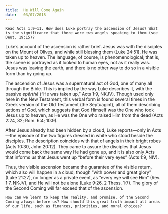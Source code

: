 ```yaml
---
title:  He Will Come Again
date:   03/07/2018
---
```


`Read Acts 1:9–11. How does Luke portray the ascension of Jesus? What is the significance that there were two angels speaking to them (see Deut. 19:15)?`

Luke’s account of the ascension is rather brief. Jesus was with the disciples on the Mount of Olives, and while still blessing them (Luke 24:51), He was taken up to heaven. The language, of course, is phenomenological; that is, the scene is portrayed as it looked to human eyes, not as it really was. Jesus was leaving the earth, and there is no other way to do so in a visible form than by going up. 

The ascension of Jesus was a supernatural act of God, one of many all through the Bible. This is implied by the way Luke describes it, with the passive _epērthē_ (“He was taken up,” Acts 1:9, NKJV). Though used only here in the New Testament, this verbal form is found several times in the Greek version of the Old Testament (the Septuagint), all of them describing actions of God, which suggests that God Himself was the One who took Jesus up to heaven, as He was the One who raised Him from the dead (Acts 2:24, 32; Rom. 6:4; 10:9).

After Jesus already had been hidden by a cloud, Luke reports—only in Acts—the episode of the two figures dressed in white who stood beside the disciples. The description coincides with that of angels in their bright robes (Acts 10:30, John 20:12). They came to assure the disciples that Jesus would come back the same way He had gone up, and it is also only Acts that informs us that Jesus went up “before their very eyes” (Acts 1:9, NIV). 

Thus, the visible ascension became the guarantee of the visible return, which also will happen in a cloud, though “with power and great glory” (Luke 21:27), no longer as a private event, as “every eye will see Him” (Rev. 1:7, NKJV), and He will not be alone (Luke 9:26, 2 Thess. 1:7). The glory of the Second Coming will far exceed that of the ascension.

`How can we learn to keep the reality, and promise, of the Second Coming always before us? How should this great truth impact all areas of our life, such as finances, priorities, and moral choices?`